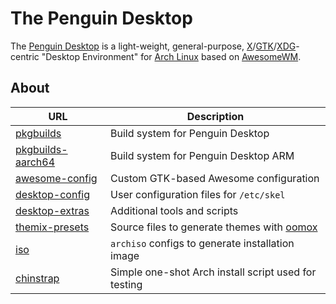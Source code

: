 # The Penguin Desktop

The [Penguin Desktop](https://penguin.fyi) is a light-weight, general-purpose, [X](https://x.org)/[GTK](https://gtk.org/)/[XDG](https://www.freedesktop.org/wiki/Specifications/)-centric  "Desktop Environment" for [Arch Linux](https://archlinux.org) based on [AwesomeWM](https://awesomewm.org).
 
## About
| URL | Description |
|--|--|
| [pkgbuilds](https:://github.com/penguin-fyi/pkbuilds/) | Build system for Penguin Desktop |
| [pkgbuilds-aarch64](https:://github.com/penguin-fyi/pkbuilds-aarch64/) | Build system for Penguin Desktop ARM |
| [awesome-config](https:://github.com/penguin-fyi/awesome-config/) | Custom GTK-based Awesome configuration |
| [desktop-config ](https:://github.com/penguin-fyi/desktop-config/) | User configuration files for `/etc/skel` |
| [desktop-extras](https:://github.com/penguin-fyi/desktop-extras/) | Additional tools and scripts |
| [themix-presets](https:://github.com/penguin-fyi/themix-presets/) | Source files to generate themes with [oomox](https://github.com/themix-project/oomox) |
| [iso](https:://github.com/penguin-fyi/iso/) | `archiso` configs to generate installation image |
| [chinstrap](https:://github.com/penguin-fyi/chinstrap/) | Simple one-shot Arch install script used for testing |
